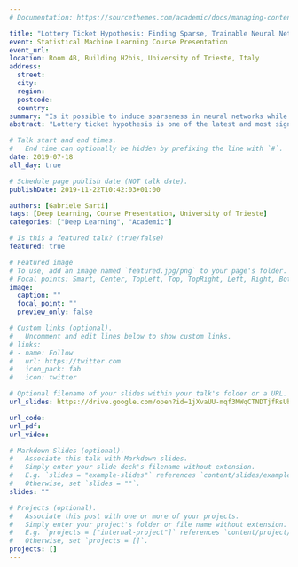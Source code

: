 ```yaml
---
# Documentation: https://sourcethemes.com/academic/docs/managing-content/

title: "Lottery Ticket Hypothesis: Finding Sparse, Trainable Neural Networks"
event: Statistical Machine Learning Course Presentation
event_url:
location: Room 4B, Building H2bis, University of Trieste, Italy
address:
  street:
  city:
  region:
  postcode:
  country:
summary: "Is it possible to induce sparseness in neural networks while preserving its performances? An overview of latest advances in making neural approaches more parsimonious"
abstract: "Lottery ticket hypothesis is one of the latest and most significant advances in the field of theoretical deep learning, suggesting that sparse yet effective representations can be found inside large overparametrized neural networks. We present a brief introduction to the context of neural network pruning and proceed to present three significant papers discussing the impact of lottery ticket hypothesis in deep learning research." 

# Talk start and end times.
#   End time can optionally be hidden by prefixing the line with `#`.
date: 2019-07-18
all_day: true

# Schedule page publish date (NOT talk date).
publishDate: 2019-11-22T10:42:03+01:00

authors: [Gabriele Sarti]
tags: [Deep Learning, Course Presentation, University of Trieste]
categories: ["Deep Learning", "Academic"]

# Is this a featured talk? (true/false)
featured: true

# Featured image
# To use, add an image named `featured.jpg/png` to your page's folder. 
# Focal points: Smart, Center, TopLeft, Top, TopRight, Left, Right, BottomLeft, Bottom, BottomRight.
image:
  caption: ""
  focal_point: ""
  preview_only: false

# Custom links (optional).
#   Uncomment and edit lines below to show custom links.
# links:
# - name: Follow
#   url: https://twitter.com
#   icon_pack: fab
#   icon: twitter

# Optional filename of your slides within your talk's folder or a URL.
url_slides: https://drive.google.com/open?id=1jXvaUU-mqf3MWqCTNDTjfRsUbOKbozAH

url_code:
url_pdf:
url_video:

# Markdown Slides (optional).
#   Associate this talk with Markdown slides.
#   Simply enter your slide deck's filename without extension.
#   E.g. `slides = "example-slides"` references `content/slides/example-slides.md`.
#   Otherwise, set `slides = ""`.
slides: ""

# Projects (optional).
#   Associate this post with one or more of your projects.
#   Simply enter your project's folder or file name without extension.
#   E.g. `projects = ["internal-project"]` references `content/project/deep-learning/index.md`.
#   Otherwise, set `projects = []`.
projects: []
---
```

